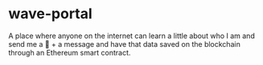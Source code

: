 # wave-portal
A place where anyone on the internet can learn a little about who I am and send me a 👋 + a message and have that data saved on the blockchain through an Ethereum smart contract.
